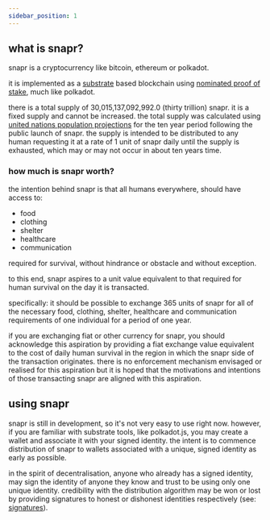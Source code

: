 ```yaml
---
sidebar_position: 1
---
```


## what is snapr?

snapr is a cryptocurrency like bitcoin, ethereum or polkadot.

it is implemented as a [substrate](https://substrate.io) based blockchain using [nominated proof of stake](https://research.web3.foundation/en/latest/polkadot/NPoS/index.html), much like polkadot.

there is a total supply of 30,015,137,092,992.0 (thirty trillion) snapr. it is a fixed supply and cannot be increased. the total supply was calculated using [united nations population projections](https://population.un.org/wpp/) for the ten year period following the public launch of snapr. the supply is intended to be distributed to any human requesting it at a rate of 1 unit of snapr daily until the supply is exhausted, which may or may not occur in about ten years time.

### how much is snapr worth?

the intention behind snapr is that all humans everywhere, should have access to:

- food
- clothing
- shelter
- healthcare
- communication

required for survival, without hindrance or obstacle and without exception.

to this end, snapr aspires to a unit value equivalent to that required for human survival on the day it is transacted.

specifically: it should be possible to exchange 365 units of snapr for all of the necessary food, clothing, shelter, healthcare and communication requirements of one individual for a period of one year.

if you are exchanging fiat or other currency for snapr, you should acknowledge this aspiration by providing a fiat exchange value equivalent to the cost of daily human survival in the region in which the snapr side of the  transaction originates. there is no enforcement mechanism envisaged or realised for this aspiration but it is hoped that the motivations and intentions of those transacting snapr are aligned with this aspiration.

## using snapr

snapr is still in development, so it's not very easy to use right now. however, if you are familiar with substrate tools, like polkadot.js, you may create a wallet and associate it with your signed identity. the intent is to commence distribution of snapr to wallets associated with a unique, signed identity as early as possible.

in the spirit of decentralisation, anyone who already has a signed identity, may sign the identity of anyone they know and trust to be using only one unique identity. credibility with the distribution algorithm may be won or lost by providing signatures to honest or dishonest identities respectively (see: [signatures](identity/signatures)).
